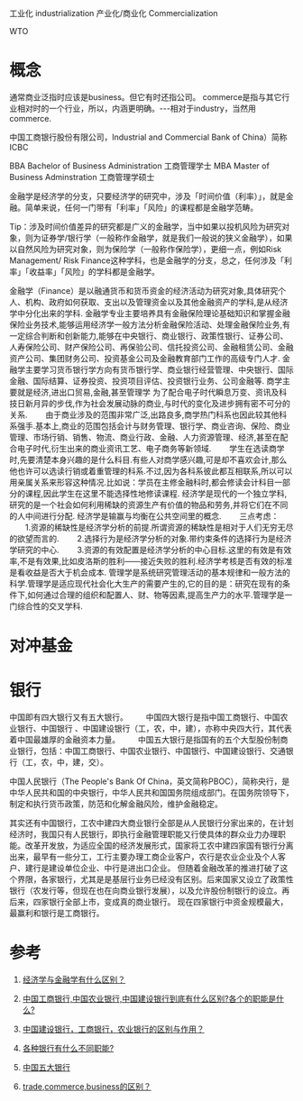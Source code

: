 工业化 industrialization
产业化/商业化 Commercialization

WTO

# 概念

通常商业泛指时应该是business。但它有时还指公司。 commerce是指与其它行业相对时的一个行业，所以，内涵更明确。---相对于industry，当然用commerce.

中国工商银行股份有限公司，Industrial and Commercial Bank of China）简称ICBC

BBA Bachelor of Business Administration 工商管理学士
MBA Master of Business Adminstration 工商管理学硕士

金融学是经济学的分支，只要经济学的研究中，涉及「时间价值（利率）」，就是金融。简单来说，任何一门带有「利率」「风险」的课程都是金融学范畴。

Tip：涉及时间价值差异的研究都是广义的金融学，当中如果以投机风险为研究对象，则为证券学/银行学（一般称作金融学，就是我们一般说的狭义金融学），如果以自然风险为研究对象，则为保险学（一般称作保险学），更细一点，例如Risk Management/ Risk Finance这种学科，也是金融学的分支，总之，任何涉及「利率」「收益率」「风险」的学科都是金融学。

金融学（Finance）是以融通货币和货币资金的经济活动为研究对象,具体研究个人、机构、政府如何获取、支出以及管理资金以及其他金融资产的学科,是从经济学中分化出来的学科.
金融学专业主要培养具有金融保险理论基础知识和掌握金融保险业务技术,能够运用经济学一般方法分析金融保险活动、处理金融保险业务,有一定综合判断和创新能力,能够在中央银行、商业银行、政策性银行、证券公司、人寿保险公司、财产保险公司、再保验公司、信托投资公司、金融租赁公司、金融资产公司、集团财务公司、投资基金公司及金融教育部门工作的高级专门人才.
金融学主要学习货币银行学方向有货币银行学、商业银行经营管理、中央银行、国际金融、国际结算、证券投资、投资项目评估、投资银行业务、公司金融等.
商学主要就是经济,进出口贸易,金融,甚至管理学
为了配合电子时代瞬息万变、资讯及科技日新月异的步伐,作为社会发展动脉的商业,与时代的变化及进步拥有密不可分的关系.
　　由于商业涉及的范围非常广泛,出路良多,商学热门科系也因此较其他科系强手.基本上,商业的范围包括会计与财务管理、银行学、商业咨询、保险、商业管理、市场行销、销售、物流、商业行政、金融、人力资源管理、经济,甚至在配合电子时代,衍生出来的商业资讯工艺、电子商务等新领域.
　　学生在选读商学时,先要清楚本身兴趣的是什么科目.有些人对商学感兴趣,可是却不喜欢会计,那么他也许可以选读行销或着重管理的科系.不过,因为各科系彼此都互相联系,所以可以用亲属关系来形容这种情况.比如说：学员在主修金融科时,都会修读会计科目一部分的课程,因此学生在这里不能选择性地修读课程.
经济学是现代的一个独立学科,研究的是一个社会如何利用稀缺的资源生产有价值的物品和劳务,并将它们在不同的人中间进行分配.
经济学是输赢与均衡在公共空间里的概念.
　　三点考虑：
　　1.资源的稀缺性是经济学分析的前提.所谓资源的稀缺性是相对于人们无穷无尽的欲望而言的.
　　2.选择行为是经济学分析的对象.带约束条件的选择行为是经济学研究的中心.
　　3.资源的有效配置是经济学分析的中心目标.这里的有效是有效率,不是有效果,比如皮洛斯的胜利——接近失败的胜利.经济学考核是否有效的标准是看收益是否大于机会成本.
管理学是系统研究管理活动的基本规律和一般方法的科学.管理学是适应现代社会化大生产的需要产生的,它的目的是：研究在现有的条件下,如何通过合理的组织和配置人、财、物等因素,提高生产力的水平.管理学是一门综合性的交叉学科.

# 对冲基金


# 银行

中国即有四大银行又有五大银行。
　　中国四大银行是指中国工商银行、中国农业银行、中国银行 、中国建设银行（工，农，中，建），亦称中央四大行，其代表着中国最雄厚的金融资本力量。
　　中国五大银行是指国有的五个大型股份制商业银行，包括：中国工商银行、中国农业银行、中国银行、中国建设银行、交通银行（工，农，中，建，交）。

中国人民银行（The People's Bank Of China，英文简称PBOC），简称央行，是中华人民共和国的中央银行，中华人民共和国国务院组成部门。在国务院领导下，制定和执行货币政策，防范和化解金融风险，维护金融稳定。

其实还有中国银行，工农中建四大商业银行全部是从人民银行分家出来的，在计划经济时，我国只有人民银行，即执行金融管理职能又行使具体的群众业力办理职能。改革开发放，为适应全国的经济发展形式，国家将工农中建四家国有银行分离出来，最早有一些分工，工行主要办理工商企业客户，农行是农业企业及个人客户、建行是建设单位企业、中行是进出口企业。
但随着金融改革的推进打破了这个界限，各家银行，尤其是是基层行业务已经没有区别。后来国家又设立了政策性银行（农发行等，但现在也在向商业银行发展），以及允许股份制银行的设立。再后来，四家银行全部上市，变成真的商业银行。
现在四家银行中资金规模最大，最赢利和银行是工商银行。

# 参考

1. [经济学与金融学有什么区别？](https://www.zhihu.com/question/19743130)
4. [中国工商银行,中国农业银行,中国建设银行到底有什么区别?各个的职能是什么?](https://www.zybang.com/question/2212b14e7c771de815f836b46b74d987.html)
5. [中国建设银行，工商银行，农业银行的区别与作用？](https://zhidao.baidu.com/question/281517858.html?qbl=relate_question_4)
6. [各种银行有什么不同职能?](http://iask.sina.com.cn/b/4253605.html)
7. [中国五大银行](http://baike.baidu.com/link?url=PgYIOHJOBNhCZ4lYws23jUnldjYyd58CzSZGnqKvWfFje81qCAJ1jMvWkYVrubr2zdTS686spkAfaCemKmN9qGHexcV5qSq6ukWD5l6qvvf7mduueF5HYmt1AuTKKIzrHy2YvLRZ5oTbaGm3RaGbTq)

1. [trade,commerce,business的区别？](https://zhidao.baidu.com/question/68441170.html)
